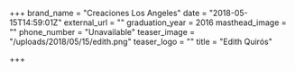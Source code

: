 +++
brand_name = "Creaciones Los Angeles"
date = "2018-05-15T14:59:01Z"
external_url = ""
graduation_year = 2016
masthead_image = ""
phone_number = "Unavailable"
teaser_image = "/uploads/2018/05/15/edith.png"
teaser_logo = ""
title = "Edith Quirós"

+++

